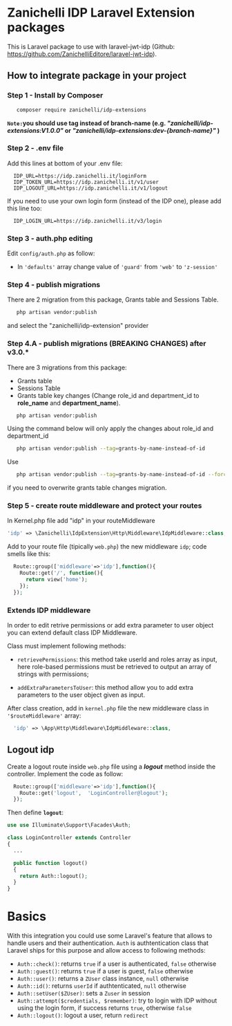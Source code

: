 # Zanichelli IDP Laravel Extension packages

This is Laravel package to use with laravel-jwt-idp (Github: https://github.com/ZanichelliEditore/laravel-jwt-idp).

## How to integrate package in your project

### Step 1 - Install by Composer

```bash
   composer require zanichelli/idp-extensions
```

**`Note:`you should use tag instead of branch-name (e.g. _"zanichelli/idp-extensions:V1.0.0"_ or _"zanichelli/idp-extensions:dev-{branch-name}"_ )**

### Step 2 - .env file

Add this lines at bottom of your .env file:

```
  IDP_URL=https://idp.zanichelli.it/loginForm
  IDP_TOKEN_URL=https://idp.zanichelli.it/v1/user
  IDP_LOGOUT_URL=https://idp.zanichelli.it/v1/logout
```

If you need to use your own login form (instead of the IDP one), please add this line too:

```
  IDP_LOGIN_URL=https://idp.zanichelli.it/v3/login
```

### Step 3 - auth.php editing

Edit `config/auth.php` as follow:

- In `'defaults'` array change value of `'guard'` from `'web'` to `'z-session'`

### Step 4 - publish migrations

There are 2 migration from this package, Grants table and Sessions Table.

```bash
   php artisan vendor:publish
```

and select the "zanichelli/idp-extension" provider

### Step 4.A - publish migrations (BREAKING CHANGES) after v3.0.**\***

There are 3 migrations from this package:

- Grants table
- Sessions Table
- Grants table key changes (Change role_id and department_id to **role_name** and **department_name**).

```bash
   php artisan vendor:publish
```

Using the command below will only apply the changes about role_id and department_id

```bash
   php artisan vendor:publish --tag=grants-by-name-instead-of-id
```

Use

```bash
   php artisan vendor:publish --tag=grants-by-name-instead-of-id --force
```

if you need to overwrite grants table changes migration.

### Step 5 - create route middleware and protect your routes

In Kernel.php file add "idp" in your routeMiddleware

```php
'idp' => \Zanichelli\IdpExtension\Http\Middleware\IdpMiddleware::class,
```

Add to your route file (tipically `web.php`) the new middleware `idp`; code smells like this:

```php
  Route::group(['middleware'=>'idp'],function(){
    Route::get('/', function(){
      return view('home');
    });
  });
```

### Extends IDP middleware

In order to edit retrive permissions or add extra parameter to user object you can extend default class IDP Middleware.

Class must implement following methods:

- `retrievePermissions`: this method take userId and roles array as input, here role-based permissions must be retrieved to output an array of strings with permissions;

- `addExtraParametersToUser`: this method allow you to add extra parameters to the user object given as input.

After class creation, add in `kernel.php` file the new middleware class in `'$routeMiddleware'` array:

```php
  'idp' => \App\Http\Middleware\IdpMiddleware::class,
```

## Logout idp

Create a logout route inside `web.php` file using a **_logout_** method inside the controller.
Implement the code as follow:

```php
  Route::group(['middleware'=>'idp'],function(){
    Route::get('logout',  'LoginController@logout');
  });
```

Then define **`logout`**:

```php
use use Illuminate\Support\Facades\Auth;

class LoginController extends Controller
{
  ...

  public function logout()
  {
    return Auth::logout();
  }
}
```

# Basics

With this integration you could use some Laravel's feature that allows to handle users and their authentication.
`Auth` is authtentication class that Laravel ships for this purpose and allow access to following methods:

- `Auth::check()`: returns `true` if a user is authenticated, `false` otherwise
- `Auth::guest()`: returns `true` if a user is guest, `false` otherwise
- `Auth::user()`: returns a `ZUser` class instance, `null` otherwise
- `Auth::id()`: returns `userId` if authtenticated, `null` otherwise
- `Auth::setUser($ZUser)`: sets a `Zuser` in session
- `Auth::attempt($credentials, $remember)`: try to login with IDP without using the login form, if success returns `true`, otherwise `false`
- `Auth::logout()`: logout a user, return `redirect`
